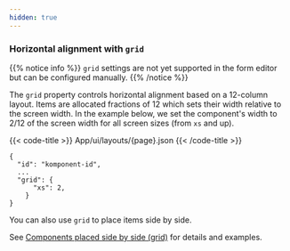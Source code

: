 ```yaml
---
hidden: true
---
```


<!-- begin intro -->
### Horizontal alignment with `grid`

{{% notice info %}}
`grid` settings are not yet supported in the form editor but can be configured manually.
{{% /notice %}}

The `grid` property controls horizontal alignment based on a 12-column layout.
 Items are allocated fractions of 12 which sets their width relative to the screen width.
  In the example below, we set the component's width to 2/12 of the screen width for all screen sizes (from `xs` and up).

<!-- end intro -->


<!-- begin asd -->


<!-- end asd -->


<!-- begin code -->

{{< code-title >}}
App/ui/layouts/{page}.json
{{< /code-title >}}

```json{hl_lines=["4-6"]}
{
  "id": "komponent-id",
  ...
  "grid": {
      "xs": 2,
    }
}
```

<!-- end code -->


<!-- begin more -->
You can also use `grid` to place items side by side.

See [Components placed side by side (grid)](/altinn-studio/reference/ux/styling/#components-placed-side-by-side-grid) for details and examples.

<!-- end more -->